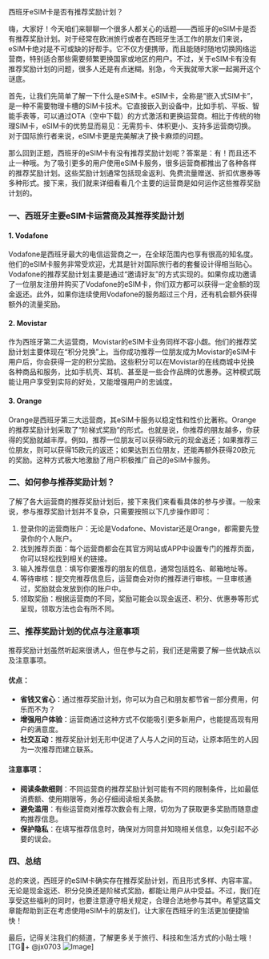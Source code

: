 西班牙eSIM卡是否有推荐奖励计划？

嗨，大家好！今天咱们来聊聊一个很多人都关心的话题——西班牙的eSIM卡是否有推荐奖励计划。对于经常在欧洲旅行或者在西班牙生活工作的朋友们来说，eSIM卡绝对是不可或缺的好帮手。它不仅方便携带，而且能随时随地切换网络运营商，特别适合那些需要频繁更换国家或地区的用户。不过，关于eSIM卡有没有推荐奖励计划的问题，很多人还是有点迷糊。别急，今天我就带大家一起揭开这个谜底。

首先，让我们先简单了解一下什么是eSIM卡。eSIM卡，全称是“嵌入式SIM卡”，是一种不需要物理卡槽的SIM卡技术。它直接嵌入到设备中，比如手机、平板、智能手表等，可以通过OTA（空中下载）的方式激活和更换运营商。相比于传统的物理SIM卡，eSIM卡的优势显而易见：无需剪卡、体积更小、支持多运营商切换。对于国际旅行者来说，eSIM卡更是完美解决了换卡麻烦的问题。

那么回到正题，西班牙的eSIM卡有没有推荐奖励计划呢？答案是：有！而且还不止一种哦。为了吸引更多的用户使用eSIM卡服务，很多运营商都推出了各种各样的推荐奖励计划。这些奖励计划通常包括现金返利、免费流量赠送、折扣优惠券等多种形式。接下来，我们就来详细看看几个主要的运营商是如何运作这些推荐奖励计划的。

### 一、西班牙主要eSIM卡运营商及其推荐奖励计划

#### 1. Vodafone
Vodafone是西班牙最大的电信运营商之一，在全球范围内也享有很高的知名度。他们的eSIM卡服务非常受欢迎，尤其是针对国际旅行者的套餐设计得相当贴心。Vodafone的推荐奖励计划主要是通过“邀请好友”的方式实现的。如果你成功邀请了一位朋友注册并购买了Vodafone的eSIM卡，你们双方都可以获得一定金额的现金返还。此外，如果你连续使用Vodafone的服务超过三个月，还有机会额外获得额外的流量奖励。

#### 2. Movistar
作为西班牙第二大运营商，Movistar的eSIM卡业务同样不容小觑。他们的推荐奖励计划主要体现在“积分兑换”上。当你成功推荐一位朋友成为Movistar的eSIM卡用户后，你会获得一定的积分奖励。这些积分可以在Movistar的在线商城中兑换各种商品和服务，比如手机壳、耳机、甚至是一些合作品牌的优惠券。这种模式既能让用户享受到实际的好处，又能增强用户的忠诚度。

#### 3. Orange
Orange是西班牙第三大运营商，其eSIM卡服务以稳定性和性价比著称。Orange的推荐奖励计划采取了“阶梯式奖励”的形式。也就是说，你推荐的朋友越多，你获得的奖励就越丰厚。例如，推荐一位朋友可以获得5欧元的现金返还；如果推荐三位朋友，则可以获得15欧元的返还；如果达到五位朋友，还能再额外获得20欧元的奖励。这种方式极大地激励了用户积极推广自己的eSIM卡服务。

### 二、如何参与推荐奖励计划？

了解了各大运营商的推荐奖励计划后，接下来我们来看看具体的参与步骤。一般来说，参与推荐奖励计划并不复杂，只需要按照以下几步操作即可：

1. 登录你的运营商账户：无论是Vodafone、Movistar还是Orange，都需要先登录你的个人账户。
2. 找到推荐页面：每个运营商都会在其官方网站或APP中设置专门的推荐页面，你可以轻松找到相关的链接。
3. 输入推荐信息：填写你要推荐的朋友的信息，通常包括姓名、邮箱地址等。
4. 等待审核：提交完推荐信息后，运营商会对你的推荐进行审核。一旦审核通过，奖励就会发放到你的账户中。
5. 领取奖励：根据运营商的不同，奖励可能会以现金返还、积分、优惠券等形式呈现，领取方法也会有所不同。

### 三、推荐奖励计划的优点与注意事项

推荐奖励计划虽然听起来很诱人，但在参与之前，我们还是需要了解一些优缺点以及注意事项。

#### 优点：
- **省钱又省心**：通过推荐奖励计划，你可以为自己和朋友都节省一部分费用，何乐而不为？
- **增强用户体验**：运营商通过这种方式不仅能吸引更多新用户，也能提高现有用户的满意度。
- **社交互动**：推荐奖励计划无形中促进了人与人之间的互动，让原本陌生的人因为一次推荐而建立联系。

#### 注意事项：
- **阅读条款细则**：不同运营商的推荐奖励计划可能有不同的限制条件，比如最低消费额、使用期限等，务必仔细阅读相关条款。
- **避免滥用**：有些运营商对推荐次数会有上限，切勿为了获取更多奖励而随意虚构推荐信息。
- **保护隐私**：在填写推荐信息时，确保对方同意并知晓相关信息，以免引起不必要的误会。

### 四、总结

总的来说，西班牙的eSIM卡确实存在推荐奖励计划，而且形式多样、内容丰富。无论是现金返还、积分兑换还是阶梯式奖励，都能让用户从中受益。不过，我们在享受这些福利的同时，也要注意遵守相关规定，合理合法地参与其中。希望这篇文章能帮助到正在考虑使用eSIM卡的朋友们，让大家在西班牙的生活更加便捷愉快！

最后，记得关注我们的频道，了解更多关于旅行、科技和生活方式的小贴士哦！[TG💪+ @jx0703 ![Image](https://github.com/user-attachments/assets/dbca1d08-cadb-493c-b0ec-ad6f7a83f270)]